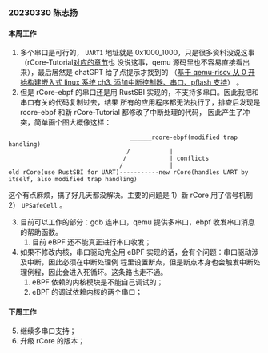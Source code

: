### 20230330 陈志扬

#### 本周工作

1. 多个串口是可行的， `UART1` 地址就是 0x1000_1000，只是很多资料没说这事
   （rCore-Tutorial[对应的章节](https://rcore-os.cn/rCore-Tutorial-Book-v3/chapter9/2device-driver-1.html)也
   没说这事，qemu 源码里也不容易直接看出来），最后居然是 chatGPT 给了点提示才找到的
   （[基于 qemu-riscv 从 0 开始构建嵌入式 linux 系统 ch3. 添加中断控制器、串口、pflash 支持](https://blog.csdn.net/weixin_39871788/article/details/118615530)）
   。
2. 但是 rCore-ebpf 的串口还是用 RustSBI 实现的，不支持多串口。因此我把和串口有关的代码复制过去，结果
   所有的应用程序都无法执行了，排查后发现是 rcore-ebpf 和新 rCore-Tutorial 都修改了中断处理的代码，
   因此产生了冲突，简单画个图大概像这样：

```plain
                                  ______rcore-ebpf(modified trap handling)
                                 /           |
                                /            | conflicts
                               /             |
old rCore(use RustSBI for UART)-----------new rCore(handles UART by itself, also modified trap handling)
```

这个有点麻烦，搞了好几天都没解决。主要的问题是 1）新 rCore 用了信号机制 2） `UPSafeCell` 。

3. 目前可以工作的部分：gdb 连串口，qemu 提供多串口，ebpf 收发串口消息的帮助函数。
   1. 目前 eBPF 还不能真正进行串口收发；
4. 如果不修改内核，串口驱动完全用 eBPF 实现的话，会有个问题：串口驱动涉及中断，因此必须在中断处理例
   程里设置断点，但是断点本身也会触发中断处理例程，因此会进入死循环。这条路也走不通。
   1. eBPF 依赖的内核模块是不能自己调试的；
   2. eBPF 的调试依赖内核的两个串口；

#### 下周工作

5. 继续多串口支持；
6. 升级 rCore 的版本；
